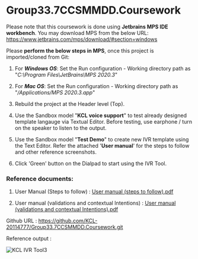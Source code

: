 # Group33.7CCSMMDD.Coursework

Please note that this coursework is done using **Jetbrains MPS IDE workbench**. 
You may download MPS from the below URL: 
https://www.jetbrains.com/mps/download/#section=windows

Please **perform the below steps in MPS**, once this project is imported/cloned from Git:

1. For **_Windows OS_**: Set the Run configuration - Working directory path as "_C:\Program Files\JetBrains\MPS 2020.3_" 

2. For **_Mac OS_**: Set the Run configuration - Working directory path as "_/Applications/MPS 2020.3.app_"

3. Rebuild the project at the Header level (Top).

4. Use the Sandbox model "**KCL voice support**" to test already designed template langauge via Textual Editor. Before testing, use earphone / turn on the speaker to listen to the output.

5. Use the Sandbox model "**Test Demo**" to create new IVR template using the Text Editor. Refer the attached '**User manual**' for the steps to follow and other reference screenshots.

6. Click 'Green' button on the Dialpad to start using the IVR Tool.


### Reference documents:
1. User Manual (Steps to follow) :
[User manual (steps to follow).pdf](https://github.com/KCL-20114777/Group33.7CCSMMDD.Coursework/files/6317652/User.manual.steps.to.follow.pdf)


2. User manual (validations and contextual Intentions) :
[User manual (validations and contextual Intentions).pdf](https://github.com/KCL-20114777/Group33.7CCSMMDD.Coursework/files/6317653/User.manual.validations.and.contextual.Intentions.pdf)



Github URL :  https://github.com/KCL-20114777/Group33.7CCSMMDD.Coursework.git

Reference output :

![KCL IVR Tool3](https://user-images.githubusercontent.com/81883585/114865790-ad47bd00-9dea-11eb-88c9-195cfb63c4cd.jpg)





